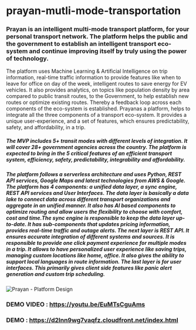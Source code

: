 # prayan-mutli-mode-transportation

### Prayan is an intelligent multi-mode transport platform, for your personal transport network. The platform helps the public and the government to establish an intelligent transport eco-system and continue improving itself by truly using the power of technology. 

The platform uses Machine Learning & Artificial Intelligence on trip information, real-time traffic information to provide features like when to leave for office on day of the week, intelligent routes to save energy for EV vehicles. It also provides analytics, on topics like population density by area compared to public transit routes, to the Government, to help establish new routes or optimize existing routes. Thereby a feedback loop across each components of the eco-system is established. Prayanas a platform, helps to integrate all the three components of a transport eco-system. It provides a unique user-experience, and a set of features, which ensures predictability, safety, and affordability, in a trip.

##### The MVP includes 5+ transit modes with different levels of integration. It will cover 28+ government agencies across the country. The platform is expected to bring in the 5 critical features of an efficient transport system, efficiency, safety, predictability, integrability and affordability.

##### The platform follows a serverless architecture and uses Python, REST API services, Google Maps and latest technologies from AWS & Google. The platform has 4 components: a unified data layer, a sync engine, REST API services and User Interfaces. The data layer is basically a data lake to connect data across different transport organizations and aggregate in an unified manner. It also has AI based components to optimize routing and allow users the flexibility to choose with comfort, cost and time.The sync engine is responsible to keep the data layer up-to-date. It has sub-components that updates pricing information, provides real-time traffic and outage alerts. The next layer is REST API. It ensures accurate integration of different systems and sources. It is responsible to provide one click payment experience for multiple modes in a trip. It allows to have personalized user experience like saving trips, managing custom locations like home, office. It also gives the ability to support local languages in route information. The last layer is for user interfaces. This primarily gives client side features like panic alert generation and custom trip scheduling. 


![Prayan - Platform Design](https://github.com/getsantanupathak/prayan-mutli-mode-transportation/blob/master/prayan_design.jpeg)


### DEMO VIDEO : https://youtu.be/EuMTsCguAms
### DEMO : https://d2lnn9wg7vaqfz.cloudfront.net/index.html 
